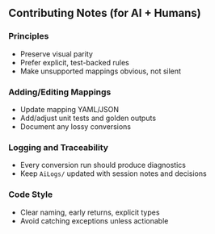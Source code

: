 ## Contributing Notes (for AI + Humans)

### Principles
- Preserve visual parity
- Prefer explicit, test-backed rules
- Make unsupported mappings obvious, not silent

### Adding/Editing Mappings
- Update mapping YAML/JSON
- Add/adjust unit tests and golden outputs
- Document any lossy conversions

### Logging and Traceability
- Every conversion run should produce diagnostics
- Keep `AiLogs/` updated with session notes and decisions

### Code Style
- Clear naming, early returns, explicit types
- Avoid catching exceptions unless actionable


